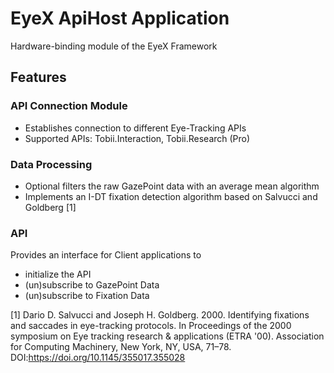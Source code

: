 # EyeX ApiHost Application
Hardware-binding module of the EyeX Framework
## Features
### API Connection Module
- Establishes connection to different Eye-Tracking APIs
- Supported APIs: Tobii.Interaction, Tobii.Research (Pro)
### Data Processing
- Optional filters the raw GazePoint data with an average mean algorithm
- Implements an I-DT fixation detection algorithm based on Salvucci and Goldberg [1]
### API
Provides an interface for Client applications to
- initialize the API
- (un)subscribe to GazePoint Data
- (un)subscribe to Fixation Data


[1] Dario D. Salvucci and Joseph H. Goldberg. 2000. Identifying fixations and saccades in eye-tracking protocols. In Proceedings of the 2000 symposium on Eye tracking research & applications (ETRA '00). Association for Computing Machinery, New York, NY, USA, 71–78. DOI:https://doi.org/10.1145/355017.355028
